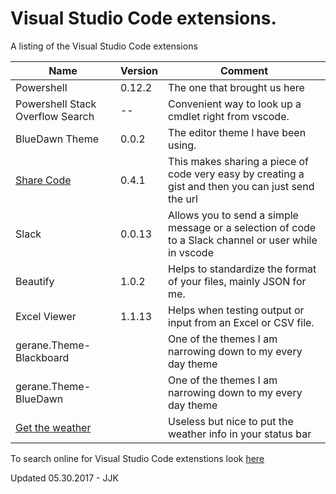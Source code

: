 # Visual Studio Code extensions.

A listing of the Visual Studio Code extensions

Name | Version | Comment
----- | ----- | -----
Powershell | 0.12.2 | The one that brought us here
Powershell Stack Overflow Search | -- | Convenient way to look up a cmdlet right from vscode.
BlueDawn Theme | 0.0.2 | The editor theme I have been using.
[Share Code](https://marketplace.visualstudio.com/items?itemName=RolandGreim.sharecode) | 0.4.1 | This makes sharing a piece of code very easy by creating a gist and then you can just send the url
Slack | 0.0.13 | Allows you to send a simple message or a selection of code to a Slack channel or user while in vscode
Beautify | 1.0.2 | Helps to standardize the format of your files, mainly JSON for me.
Excel Viewer | 1.1.13 | Helps when testing output or input from an Excel or CSV file.
gerane.Theme-Blackboard | | One of the themes I am narrowing down to my every day theme
gerane.Theme-BlueDawn | | One of the themes I am narrowing down to my every day theme
[Get the weather](https://marketplace.visualstudio.com/items?itemName=AndrewMoll.WeatherExtension) |  | Useless but nice to put the weather info in your status bar

To search online for Visual Studio Code extenstions look [here](https://marketplace.visualstudio.com/VSCode)

Updated 05.30.2017 - JJK
